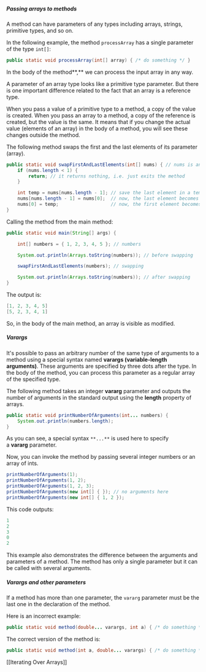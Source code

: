 ##### Passing arrays to methods

A method can have parameters of any types including arrays, strings, primitive types, and so on.

In the following example, the method `processArray` has a single parameter of the type `int[]`:

```java
public static void processArray(int[] array) { /* do something */ }
```

In the body of the method**,** we can process the input array in any way.

A parameter of an array type looks like a primitive type parameter. But there is one important difference related to the fact that an array is a reference type.

When you pass a value of a primitive type to a method, a copy of the value is created. When you pass an array to a method, a copy of the reference is created, but the value is the same. It means that if you change the actual value (elements of an array) in the body of a method, you will see these changes outside the method.

The following method swaps the first and the last elements of its parameter (array).

```java
public static void swapFirstAndLastElements(int[] nums) { // nums is an array
    if (nums.length < 1) {
        return; // it returns nothing, i.e. just exits the method
    }

    int temp = nums[nums.length - 1]; // save the last element in a temporary local variable
    nums[nums.length - 1] = nums[0];  // now, the last element becomes the first
    nums[0] = temp;                   // now, the first element becomes the former last
}
```

Calling the method from the main method:

```java
public static void main(String[] args) {

    int[] numbers = { 1, 2, 3, 4, 5 }; // numbers

    System.out.println(Arrays.toString(numbers)); // before swapping

    swapFirstAndLastElements(numbers); // swapping

    System.out.println(Arrays.toString(numbers)); // after swapping
}
```

The output is:

```java
[1, 2, 3, 4, 5]
[5, 2, 3, 4, 1] 
```

So, in the body of the main method, an array is visible as modified.

##### Varargs

It's possible to pass an arbitrary number of the same type of arguments to a method using a special syntax named **varargs (variable-length arguments)**. These arguments are specified by three dots after the type. In the body of the method, you can process this parameter as a regular array of the specified type.

The following method takes an integer **vararg** parameter and outputs the number of arguments in the standard output using the **length** property of arrays.

```java
public static void printNumberOfArguments(int... numbers) {
    System.out.println(numbers.length);
}
```

As you can see, a special syntax `**...**` is used here to specify a **vararg** parameter.

Now, you can invoke the method by passing several integer numbers or an array of ints.

```java
printNumberOfArguments(1);
printNumberOfArguments(1, 2);
printNumberOfArguments(1, 2, 3);
printNumberOfArguments(new int[] { }); // no arguments here
printNumberOfArguments(new int[] { 1, 2 });
```

This code outputs:

```java
1
2
3
0
2
```

This example also demonstrates the difference between the arguments and parameters of a method. The method has only a single parameter but it can be called with several arguments.

##### Varargs and other parameters

If a method has more than one parameter, the `vararg` parameter must be the last one in the declaration of the method.

Here is an incorrect example:

```java
public static void method(double... varargs, int a) { /* do something */ }
```

The correct version of the method is:

```java
public static void method(int a, double... varargs) { /* do something */ }
```

[[Iterating Over Arrays]]
